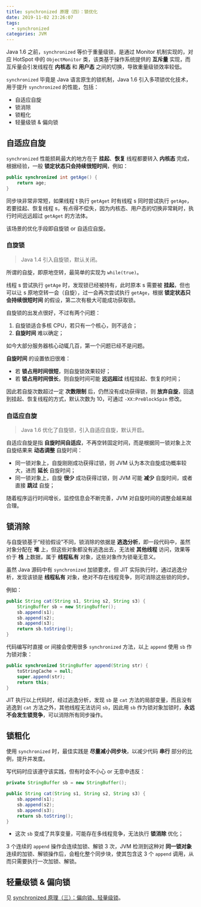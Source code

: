 ```yaml
---
title: synchronized 原理（四）：锁优化
date: 2019-11-02 23:26:07
tags:
  - synchronized
categories: JVM
---
```


Java 1.6 之前，`synchronized` 等价于重量级锁，是通过 Monitor 机制实现的，对应 HotSpot 中的 `ObjectMonitor` 类，该类基于操作系统提供的 **互斥量** 实现，而互斥量会引发线程在 **内核态** 和 **用户态** 之间的切换，导致重量级锁效率较低。

<!-- more -->

`synchronized` 毕竟是 Java 语言原生的锁机制，Java 1.6 引入多项锁优化技术，用于提升 `synchronized` 的性能，包括：

* 自适应自旋
* 锁消除
* 锁粗化
* 轻量级锁 & 偏向锁

## 自适应自旋

`synchronized` 性能损耗最大的地方在于 **挂起**、**恢复** 线程都要转入 **内核态** 完成，根据经验，一般 **锁定状态只会持续很短时间**，例如：

```Java
public synchronized int getAge() {
    return age;
}
```

同步块非常非常短，如果线程 t 执行 `getAget` 时有线程 s 同时尝试执行 `getAge`，若要挂起、恢复线程 s，有点得不偿失，因为内核态、用户态的切换非常耗时，执行时间远远超过 `getAget` 的方法体。

该场景的优化手段即自旋锁 or 自适应自旋。

### 自旋锁

>Java 1.4 引入自旋锁，默认关闭。

所谓的自旋，即原地空转，最简单的实现为 `while(true)`。

线程 s 尝试执行 `getAge` 时，发现锁已经被持有，此时原本 s 需要被 **挂起**，但也可以让 s 原地空转一会（自旋），过一会再次尝试执行 `getAge`，根据 **锁定状态只会持续很短时间** 的假设，第二次有极大可能成功获取锁。

自旋锁的出发点很好，不过有两个问题：

1. 自旋锁适合多核 CPU，若只有一个核心，则不适合；
2. **自旋时间** 难以确定；

如今大部分服务器核心动辄几百，第一个问题已经不是问题。

**自旋时间** 的设置依旧很难：

* 若 **锁占用时间很短**，则自旋锁效果较好；
* 若 **锁占用时间很长**，则自旋时间可能 **远远超过** 线程挂起、恢复的时间；

因此若自旋次数超过一定 **次数限制** 后，仍然没有成功获得锁，则 **放弃自旋**，回退到挂起、恢复线程的方式，默认次数为 10，可通过 `-XX:PreBlockSpin` 修改。

### 自适应自旋

>Java 1.6 优化了自旋锁，引入自适应自旋，默认开启。

自适应自旋是指 **自旋时间自适应**，不再空转固定时间，而是根据同一锁对象上次自旋结果来 **动态调整** 自旋时间：

* 同一锁对象上，自旋刚刚成功获得过锁，则 JVM 认为本次自旋成功概率较大，进而 **延长** 自旋时间；
* 同一锁对象上，自旋 **很少** 成功获得过锁，则 JVM 可能 **减少** 自旋时间，或者直接 **跳过** 自旋；

随着程序运行时间增长，监控信息会不断完善，JVM 对自旋时间的调整会越来越合理。

## 锁消除

与自旋锁基于“经验假设”不同，锁消除的依据是 **逃逸分析**，即一段代码中，虽然对象分配在 **堆** 上，但这些对象都没有逃逸出去，无法被 **其他线程** 访问，效果等价于 **栈** 上数据，属于 **线程私有** 对象，这些对象作为锁毫无意义。

虽然 Java 源码中有 `synchronized` 加锁要求，但 JIT 实际执行时，通过逃逸分析，发现该锁是 **线程私有** 对象，绝对不存在线程竞争，则可消除这些锁的同步。

例如：

```Java
public String cat(String s1, String s2, String s3) {
    StringBuffer sb = new StringBuffer();
    sb.append(s1);
    sb.append(s2);
    sb.append(s3);
    return sb.toString();
}
```

代码编写时直接 or 间接会使用很多 `synchronized` 方法，以上 `append` 使用 `sb` 作为锁对象：

```Java
public synchronized StringBuffer append(String str) {
    toStringCache = null;
    super.append(str);
    return this;
}
```

JIT 执行以上代码时，经过逃逸分析，发现 `sb` 是 `cat` 方法的局部变量，而且没有逃逸到 `cat` 方法之外，其他线程无法访问 `sb`，因此用 `sb` 作为锁对象加锁时，**永远不会发生锁竞争**，可以消除所有同步操作。

## 锁粗化

使用 `synchronized` 时，最佳实践是 **尽量减小同步块**，以减少代码 **串行** 部分的比例，提升并发度。

写代码时应该遵守该实践，但有时会不小心 or 无意中违反：

```Java
private StringBuffer sb = new StringBuffer();

public String cat(String s1, String s2, String s3) {
    sb.append(s1);
    sb.append(s2);
    sb.append(s3);
    return sb.toString();
}
```

* 这次 `sb` 变成了共享变量，可能存在多线程竞争，无法执行 **锁消除** 优化；

3 个连续的 `append` 操作会连续加锁、解锁 3 次，JVM 检测到这种对 **同一锁对象** 连续的加锁、解锁操作后，会粗化整个同步块，使其包含这 3 个 `append` 调用，从而只需要执行一次加锁、解锁。

## 轻量级锁 & 偏向锁

见 [synchronized 原理（三）：偏向锁、轻量级锁](http://songkun.me/2019/11/02/2019-11-02-java-jvm-synchronized-impl-3/)。
